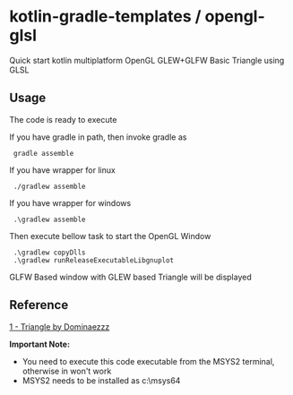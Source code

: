 # kotlin-gradle-templates / opengl-glsl
Quick start kotlin multiplatform OpenGL GLEW+GLFW Basic Triangle using GLSL

## Usage
The code is ready to execute

If you have gradle in path, then invoke gradle as

     gradle assemble

If you have wrapper for linux

     ./gradlew assemble

If you have wrapper for windows

     .\gradlew assemble

Then execute bellow task to start the OpenGL Window

     .\gradlew copyDlls
     .\gradlew runReleaseExecutableLibgnuplot

GLFW Based window with GLEW based Triangle will be displayed

## Reference
[1 - Triangle by Dominaezzz](https://github.com/Dominaezzz/kgl-opengl-samples)

**Important Note:**
  * You need to execute this code executable from the MSYS2 terminal, otherwise in won't work
  * MSYS2 needs to be installed as c:\msys64
